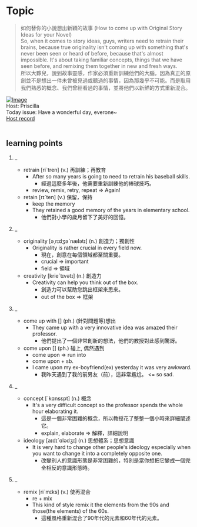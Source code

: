 # Topic

> 如何替你的小說想出新穎的故事 (How to come up with Original Story Ideas for your Novel) <br>
> So, when it comes to story ideas, guys, writers need to retrain their brains, because true originality isn't coming up with something that's never been seen or heard of before, because that's almost impossible. It's about taking familiar concepts, things that we have seen before, and remixing them together in new and fresh ways. <br>
> 所以大夥兒，說到故事靈感，作家必須重新訓練他們的大腦，因為真正的原創並不是想出一件未曾被見過或聽過的事情，因為那幾乎不可能。而是取用我們熟悉的概念、我們曾經看過的事情，並將他們以新鮮的方式重新混合。 <br>

[![Image](https://cdn.voicetube.com/assets/thumbnails/c1fY1YZ_yIM.jpg)](https://www.youtube.com/embed/c1fY1YZ_yIM?rel=0&showinfo=0&cc_load_policy=0&controls=1&autoplay=1&iv_load_policy=3&playsinline=1&wmode=transparent&start=154&end=174&enablejsapi=1&origin=https://tw.voicetube.com&widgetid=1)<br>
Host: Priscilla
<br>Today issue: Have a wonderful day, everone~
<br>
[Host record](https://cdn.voicetube.com/tmp/everyday_records/priscilla.huang/2622.mp3)
<br><br>
## learning points
1. _
	* retrain [riˋtren] (v.) 再訓練；再教育
        - After so many years is going to need to retrain his baseball skills.
            + 經過這麼多年後，他需要重新訓練他的棒球技巧。
        - review, remix, retry, repeat => Again!
	* retain [rɪˋten] (v.) 保留，保持
        - keep the memory
        - They retained a good memory of the years in elementary school.
            + 他們對小學的歲月留下了美好的回憶。

2. _
	* originality [ə͵rɪdʒəˋnælətɪ] (n.) 創造力；獨創性
        - Originality is rather crucial in every field now.
            + 現在，創意在每個領域都至關重要。
            + crucial => important
            + field => 領域
	* creativity [krieˋtɪvətɪ] (n.) 創造力
        - Creativity can help you think out of the box.
            + 創造力可以幫助您跳出框架來思來。
            + out of the box => 框架

3. _
	* come up with [] (ph.) (針對問題等)想出
        - They came up with a very innovative idea was amazed their professor.
            + 他們提出了一個非常創新的想法，他們的教授對此感到驚訝。
	* come upon [] (ph.) 碰上, 偶然遇到
        - come upon => run into
        - come upon + sb.
        - I came upon my ex-boyfriend(ex) yesterday it was very awkward.
            + 我昨天遇到了我的前男友（前），這非常尷尬。 <= so sad.

4. _
	* concept [ˋkɑnsɛpt] (n.) 概念
        - It's a very difficult concept so the professor spends the whole hour elaborating it.
            + 這是一個非常困難的概念，所以教授花了整整一個小時來詳細闡述它。
            + explain, elaborate => 解釋，詳細說明
	* ideology [aɪdɪˋɑlədʒɪ] (n.) 思想體系；思想意識
        - It is very hard to change other people's ideology especially when you want to change it into a completely opposite one.
            + 改變別人的意識形態是非常困難的，特別是當你想把它變成一個完全相反的意識形態時。

5. _
	* remix [riˋmɪks] (v.) 使再混合
        - re + mix
        - This kind of style remix it the elements from the 90s and those(the elements) of the 60s.
            + 這種風格重新混合了90年代的元素和60年代的元素。
